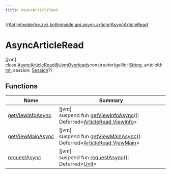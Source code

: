 ```yaml
---
title: AsyncArticleRead
---
```

//[KotlinInside](../../../index.html)/[be.zvz.kotlininside.api.async.article](../index.html)/[AsyncArticleRead](index.html)



# AsyncArticleRead



[jvm]\
class [AsyncArticleRead](index.html)@[JvmOverloads](https://kotlinlang.org/api/latest/jvm/stdlib/kotlin.jvm/-jvm-overloads/index.html)constructor(gallId: [String](https://kotlinlang.org/api/latest/jvm/stdlib/kotlin/-string/index.html), articleId: [Int](https://kotlinlang.org/api/latest/jvm/stdlib/kotlin/-int/index.html), session: [Session](../../be.zvz.kotlininside.session/-session/index.html)?)



## Functions


| Name | Summary |
|---|---|
| [getViewInfoAsync](get-view-info-async.html) | [jvm]<br>suspend fun [getViewInfoAsync](get-view-info-async.html)(): Deferred&lt;[ArticleRead.ViewInfo](../../be.zvz.kotlininside.api.article/-article-read/-view-info/index.html)&gt; |
| [getViewMainAsync](get-view-main-async.html) | [jvm]<br>suspend fun [getViewMainAsync](get-view-main-async.html)(): Deferred&lt;[ArticleRead.ViewMain](../../be.zvz.kotlininside.api.article/-article-read/-view-main/index.html)&gt; |
| [requestAsync](request-async.html) | [jvm]<br>suspend fun [requestAsync](request-async.html)(): Deferred&lt;[Unit](https://kotlinlang.org/api/latest/jvm/stdlib/kotlin/-unit/index.html)&gt; |

